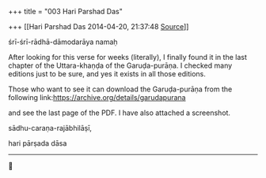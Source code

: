 +++
title = "003 Hari Parshad Das"

+++
[[Hari Parshad Das	2014-04-20, 21:37:48 [Source](https://groups.google.com/g/bvparishat/c/2AlBtNHUP3k)]]



śrī-śrī-rādhā-dāmodarāya namaḥ

  

After looking for this verse for weeks (literally), I finally found it in the last chapter of the Uttara-khaṇḍa of the Garuḍa-purāṇa. I checked many editions just to be sure, and yes it exists in all those editions.

  

Those who want to see it can download the Garuḍa-purāṇa from the following link:<https://archive.org/details/garudapurana>

  

and see the last page of the PDF. I have also attached a screenshot.

  

sādhu-caraṇa-rajābhilāṣī,

  

hari pārṣada dāsa

---------------------------------



